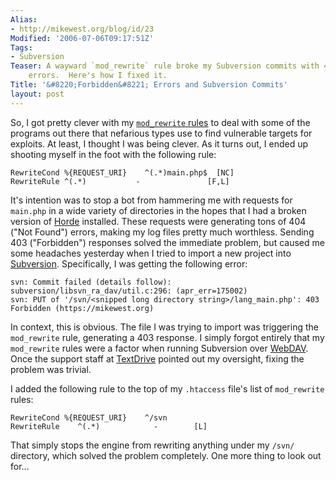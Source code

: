 ```yaml
---
Alias:
- http://mikewest.org/blog/id/23
Modified: '2006-07-06T09:17:51Z'
Tags:
- Subversion
Teaser: A wayward `mod_rewrite` rule broke my Subversion commits with 403 ("Forbidden")
    errors.  Here's how I fixed it.
Title: '&#8220;Forbidden&#8221; Errors and Subversion Commits'
layout: post
---
```

So, I got pretty clever with my [`mod_rewrite` rules][rewrite] to deal with some of the programs out there that nefarious types use to find vulnerable targets for exploits.  At least, I thought I was being clever.  As it turns out, I ended up shooting myself in the foot with the following rule:

    RewriteCond %{REQUEST_URI}    ^(.*)main.php$  [NC]
    RewriteRule ^(.*)           -               [F,L]
    
It's intention was to stop a bot from hammering me with requests for `main.php` in a wide variety of directories in the hopes that I had a broken version of [Horde][horde] installed.  These requests were generating tons of 404 ("Not Found") errors, making my log files pretty much worthless.  Sending 403 ("Forbidden") responses solved the immediate problem, but caused me some headaches yesterday when I tried to import a new project into [Subversion][svn].  Specifically, I was getting the following error:

    svn: Commit failed (details follow):
    subversion/libsvn_ra_dav/util.c:296: (apr_err=175002)
    svn: PUT of '/svn/<snipped long directory string>/lang_main.php': 403 Forbidden (https://mikewest.org)
    
In context, this is obvious.  The file I was trying to import was triggering the `mod_rewrite` rule, generating a 403 response.  I simply forgot entirely that my `mod_rewrite` rules were a factor when running Subversion over [WebDAV][webdav].  Once the support staff at [TextDrive][textdrive] pointed out my oversight, fixing the problem was trivial.  

I added the following rule to the top of my `.htaccess` file's list of `mod_rewrite` rules:

    RewriteCond %{REQUEST_URI}    ^/svn
    RewriteRule    ^(.*)            -        [L]
    
That simply stops the engine from rewriting anything under my `/svn/` directory, which solved the problem completely.  One more thing to look out for...

[rewrite]: http://mikewest.org/archive/leveraging-modrewrite "Leveraging `mod_rewrite`"
[horde]: http://www.horde.org/ "Horde Project"
[svn]: http://subversion.tigris.org/ "Subversion"
[webdav]: http://en.wikipedia.org/wiki/WebDAV "Wikipedia: WebDAV"
[textdrive]: http://textdrive.com/ "TextDrive"